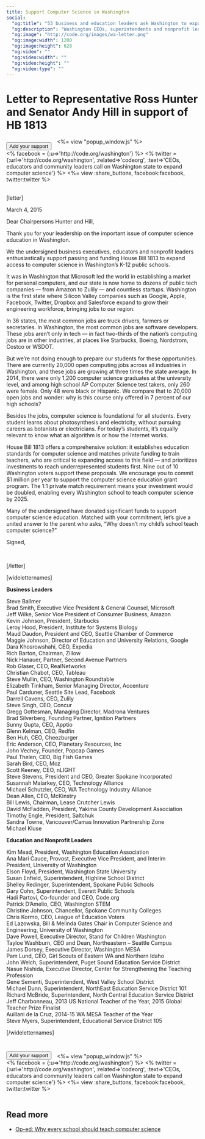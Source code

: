 ```yaml
---
title: Support Computer Science in Washington
social:
  "og:title": "53 business and education leaders ask Washington to expand computer science"
  "og:description": "Washington CEOs, superintendents and nonprofit leaders unite around comprehensive legislation. In a letter, they urge Washington state to help schools catch up to 21st century demands."
  "og:image": "http://code.org/images/wa-letter.png"
  "og:image:width": 1200
  "og:image:height": 628
  "og:video": ""
  "og:video:width": ""
  "og:video:height": ""
  "og:video:type": ""
---
```


# Letter to Representative Ross Hunter and Senator Andy Hill in support of HB 1813

<div style="float: left; margin-right: 15px;">
<a href="http://www.congressweb.com/Code/11"><button style="margin-top: 10px;">Add your support</button></a>
</div>
<div style="float: left;">
<% facebook = {:u=>'http://code.org/washington'} %>
<% twitter = {:url=>'http://code.org/washington', :related=>'codeorg', :text=>'CEOs, educators and community leaders call on Washington state to expand computer science'} %>
<%= view :share_buttons, facebook:facebook, twitter:twitter %>
</div>

<%= view "popup_window.js" %>

<br style="clear: both;">

<br />

[letter]

March 4, 2015

Dear Chairpersons Hunter and Hill,


Thank you for your leadership on the important issue of computer science education in Washington.

We the undersigned business executives, educators and nonprofit leaders enthusiastically support passing and funding House Bill 1813 to expand access to computer science in Washington’s K-12 public schools. 

It was in Washington that Microsoft led the world in establishing a market for personal computers, and our state is now home to dozens of public tech companies — from Amazon to Zulily — and countless startups. Washington is the first state where Silicon Valley companies such as Google, Apple, Facebook, Twitter, Dropbox and Salesforce expand to grow their engineering workforce, bringing jobs to our region. 

In 36 states, the most common jobs are truck drivers, farmers or secretaries. In Washington, the most common jobs are software developers. These jobs aren’t only in tech &mdash; in fact two-thirds of the nation’s computing jobs are in other industries, at places like Starbucks, Boeing, Nordstrom, Costco or WSDOT. 

But we’re not doing enough to prepare our students for these opportunities. There are currently 20,000 open computing jobs across all industries in Washington, and these jobs are growing at three times the state average. In 2014, there were only 1,200 computer science graduates at the university level, and among high school AP Computer Science test takers, only 260 were female. Only 48 were black or Hispanic. We compare that to 20,000 open jobs and wonder: why is this course only offered in 7 percent of our high schools?

Besides the jobs, computer science is foundational for all students. Every student learns about photosynthesis and electricity, without pursuing careers as botanists or electricians. For today’s students, it’s equally relevant to know what an algorithm is or how the Internet works.

House Bill 1813 offers a comprehensive solution: it establishes education standards for computer science and matches private funding to train teachers, who are critical to expanding access to this field — and prioritizes investments to reach underrepresented students first. Nine out of 10 Washington voters support these proposals. We encourage you to commit $1 million per year to support the computer science education grant program. The 1:1 private match requirement means your investment would be doubled, enabling every Washington school to teach computer science by 2025.

Many of the undersigned have donated significant funds to support computer science education. Matched with your commitment, let’s give a united answer to the parent who asks, “Why doesn’t my child’s school teach computer science?”

Signed, 

<br />

[/letter]

[wideletternames]


**Business Leaders**

Steve Ballmer<br />
Brad Smith, Executive Vice President & General Counsel, Microsoft<br />
Jeff Wilke, Senior Vice President of Consumer Business, Amazon<br />
Kevin Johnson, President, Starbucks<br />
Leroy Hood, President, Institute for Systems Biology<br />
Maud Daudon, President and CEO, Seattle Chamber of Commerce<br />
Maggie Johnson, Director of Education and University Relations, Google<br />
Dara Khosrowshahi, CEO, Expedia<br />
Rich Barton, Chairman, Zillow<br />
Nick Hanauer, Partner, Second Avenue Partners<br />
Rob Glaser, CEO, RealNetworks<br />
Christian Chabot, CEO, Tableau<br />
Steve Mullin, CEO, Washington Roundtable<br />
Elizabeth Tinkham, Senior Managing Director, Accenture<br />
Paul Carduner, Seattle Site Lead, Facebook<br />
Darrell Cavens, CEO, Zulily<br />
Steve Singh, CEO, Concur<br />
Gregg Gottesman, Managing Director, Madrona Ventures<br />
Brad Silverberg, Founding Partner, Ignition Partners<br />
Sunny Gupta, CEO, Apptio<br />
Glenn Kelman, CEO, Redfin<br />
Ben Huh, CEO, Cheezburger<br />
Eric Anderson, CEO, Planetary Resources, Inc<br />
John Vechey, Founder, Popcap Games<br />
Paul Thelen, CEO, Big Fish Games<br />
Sarah Bird, CEO, Moz<br />
Scott Keeney, CEO, nLIGHT<br />
Steve Stevens, President and CEO, Greater Spokane Incorporated<br />
Susannah Malarkey, CEO, Technology Alliance<br />
Michael Schutzler, CEO, WA Technology Industry Alliance<br />
Dean Allen, CEO, McKinstry<br />
Bill Lewis, Chairman, Lease Crutcher Lewis<br />
David McFadden, President, Yakima County Development Association<br />
Timothy Engle, President, Saltchuk<br />
Sandra Towne, Vancouver/Camas Innovation Partnership Zone<br />
Michael Kluse

**Education and Nonprofit Leaders**

Kim Mead, President, Washington Education Association<br />
Ana Mari Cauce, Provost, Executive Vice President, and Interim <br />
President, University of Washington<br />
Elson Floyd, President, Washington State University<br />
Susan Enfield, Superintendent, Highline School District<br />
Shelley Redinger, Superintendent, Spokane Public Schools<br />
Gary Cohn, Superintendent, Everett Public Schools<br />
Hadi Partovi, Co-founder and CEO, Code.org<br />
Patrick D’Amelio, CEO, Washington STEM<br />
Christine Johnson, Chancellor, Spokane Community Colleges<br />
Chris Kormo, CEO, League of Education Voters<br />
Ed Lazowska, Bill & Melinda Gates Chair in Computer Science and Engineering, University of Washington<br />
Dave Powell, Executive Director, Stand for Children Washington<br />
Tayloe Washburn, CEO and Dean, Northeastern – Seattle Campus<br />
James Dorsey, Executive Director, Washington MESA<br />
Pam Lund, CEO, Girl Scouts of Eastern WA and Northern Idaho<br />
John Welch, Superintendent, Puget Sound Education Service District<br />
Nasue Nishida, Executive Director, Center for Strengthening the Teaching Profession<br />
Gene Sementi, Superintendent, West Valley School District<br />
Michael Dunn, Superintendent, NorthEast Education Service District 101<br />
Richard McBride, Superintendent, North Central Education Service District<br />
Jeff Charbonneau, 2013 US National Teacher of the Year, 2015 Global Teacher Prize Finalist<br />
Auillani de la Cruz, 2014-15 WA MESA Teacher of the Year<br /> 
Steve Myers, Superintendent, Educational Service District 105

[/wideletternames]

<br />

<div style="float: left; margin-right: 15px;">
<a href="http://www.congressweb.com/Code/11"><button style="margin-top: 10px;">Add your support</button></a>
</div>
<div style="float: left;">
<% facebook = {:u=>'http://code.org/washington'} %>
<% twitter = {:url=>'http://code.org/washington', :related=>'codeorg', :text=>'CEOs, educators and community leaders call on Washington state to expand computer science'} %>
<%= view :share_buttons, facebook:facebook, twitter:twitter %>
</div>

<%= view "popup_window.js" %>

<br style="clear: both;">

<br />

## Read more
- [Op-ed: Why every school should teach computer science](http://www.seattletimes.com/opinion/why-we-need-to-teach-all-students-computer-science-skills/)

